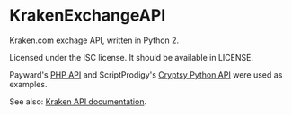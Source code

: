 KrakenExchangeAPI
=================

Kraken.com exchage API, written in Python 2.

Licensed under the ISC license. It should be available in LICENSE.

Payward's [PHP API][krakenphpapi] and ScriptProdigy's [Cryptsy Python
API][cryptsypyapi] were used as examples.

See also: [Kraken API documentation][krakenapidoc].

[krakenphpapi]: https://github.com/payward/kraken-api-client
[cryptsypyapi]: https://github.com/ScriptProdigy/CryptsyPythonAPI
[krakenapidoc]: https://www.kraken.com/help/api
